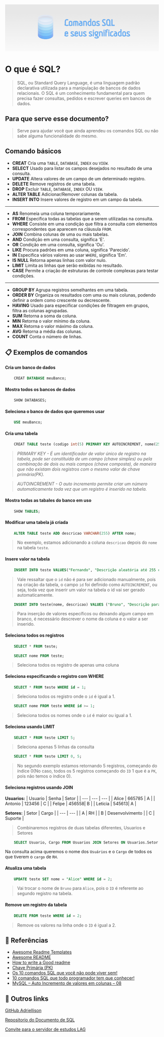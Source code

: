 ![Logo](https://github.com/adriellison/Reposit-rio-de-SQL/blob/main/cover.png)

# O que é SQL?

> SQL, ou Standard Query Language, é uma linguagem padrão declarativa utilizada para a manipulação de bancos de dados relacionais.
O SQL é um conhecimento fundamental para quem precisa fazer consultas, pedidos e escrever queries em bancos de dados.

## Para que serve esse documento?

> Serve para ajudar você que ainda aprendeu os comandos SQL ou não sabe alguma funcionalidade do mesmo.

## Comando básicos

- **CREAT**
    Cria uma `TABLE`, `DATABASE`, `INDEX` ou `VIEW`.
- **SELECT**
    Usado para listar os campos desejados no resultado de uma consulta.
- **UPDATE**
    Altera valores de um campo de um determinado registro.
- **DELETE**
    Remove registros de uma tabela.
- **DROP**
    Excluir `TABLE`, `DATABASE`, `INDEX` OU `VIEW`.
- **ALTER TABLE**
    Adicionar/Remover colunas da tabela.
- **INSERT INTO**
    Insere valores de registro em um campo da tabela.
---
- **AS**
    Renomeia uma coluna temporariamente.
- **FROM**
    Especifica todas as tabelas que a serem utilizadas na consulta.
- **WHERE**
    Consiste em uma condição que filtra a consulta com elementos correspondentes que aparecem na cláusula `FROM`.
- **JOIN**
    Combina colunas de uma ou mais tabelas.
- **AND**
    Condição em uma consulta, significa 'E'.
- **OR**
    Condição em uma consulta, significa 'Ou'.
- **LIKE**
    Procura padrões em uma coluna, significa 'Parecido'.
- **IN**
    Especifica vários valores ao usar `WHERE`, significa 'Em'.
- **IS NULL**
    Retorna apenas linhas com valor nulo.
- **LIMIT**
    Limita as linhas que serão exibidas no resultado.
- **CASE**
    Permite a criação de estruturas de controle complexas para testar condições.
---
- **GROUP BY**
    Agrupa registros semelhantes em uma tabela.
- **ORDER BY**
    Organiza os resultados com uma ou mais colunas, podendo definir a ordem como crescente ou decrescente.
- **HAVING**
    Usado para especificar condições de filtragem em grupos, filtra as colunas agrupadas.
- **SUM**
    Retorna a soma da coluna.
- **MIN**
    Retorna o valor mínimo da coluna.
- **MAX**
    Retorna o valor máximo da coluna.
- **AVG**
    Retorna a média das colunas.
- **COUNT**
    Conta o número de linhas.

## 📋 Exemplos de comandos

#### Cria um banco de dados
```sql
    CREAT DATABASE meuBanco;
```

#### Mostra todos os bancos de dados
```sql
    SHOW DATABASES;
```

#### Seleciona o banco de dados que queremos usar
```sql
    USE meuBanco;
```

#### Cria uma tabela 
```sql
    CREAT TABLE teste (codigo int(5) PRIMARY KEY AUTOINCREMENT, nome(255));
```
> _PRIMARY KEY - É um identificador de valor único de registro na tabela, pode ser constituída de um campo (chave simples) ou pela combinação de dois ou mais campos (chave composta), de maneira que não existam dois registros com o mesmo valor de chave primária(PK)._

> _AUTOINCREMENT - O auto incremento permite criar um número automaticamente toda vez que um registro é inserido na tabela._

#### Mostra todas as tabales do banco em uso
```sql
    SHOW TABLES;
```

#### Modificar uma tabela já criada
```sql
    ALTER TABLE teste ADD descricao VARCHAR(255) AFTER nome;
```

> No exemplo, estamos adicionando a coluna `descricao` depois do `nome` na tabela `teste`.

#### Insere valor na tabela
```sql
    INSERT INTO teste VALUES("Fernando", "Descrição aleatória até 255 caracteres");
```
> Vale ressaltar que o `id` não é para ser adicionado manualmente, poís na criação da tabela, o campo `id` foi definido como `AUTOINCREMENT`, ou seja, toda vez que inserir um valor na tabela o id vai ser gerado automaticamente.

```sql
    INSERT INTO teste(nome, descricao) VALUES ("Bruno", "Descrição para o teste");
```
> Para inserção de valores específicos ou deixando algum campo em branco, é necessário descrever o nome da coluna e o valor a ser inserido.

#### Seleciona todos os registros
```sql
    SELECT * FROM teste;
```

```sql
    SELECT nome FROM teste;
```
> Seleciona todos os registro de apenas uma coluna

#### Seleciona especificando o registro com WHERE
```sql
    SELECT * FROM teste WHERE id = 1;
```
> Seleciona todos os registro onde o `id` é igual a 1.

```sql
    SELECT nome FROM teste WHERE id >= 1;
```
> Seleciona todos os nomes onde o `id` é maior ou igual a 1.

#### Seleciona usando LIMIT 
```sql
    SELECT * FROM teste LIMIT 5;
```
> Seleciona apenas 5 linhas da consulta

```sql
    SELECT * FROM teste LIMIT 0, 5;
```
> No segundo exemplo estamos retornando 5 registros, começando do índice 0(No caso, todos os 5 registros começando do `ID` 1 que é a `PK`, pois não temos o índice 0).

#### Seleciona registros usando JOIN

**Usuarios:**
| Usuario | Senha | Setor |
| --- | --- | --- |
| Alice | 665785 | A |
| Antonio | 123456 | C |
| Felipe | 456558| B |
| Leticia | 545613| A |

**Setores:**
| Setor | Cargo |
| --- | --- |
| A | RH |
| B | Desenvolvimento |
| C | Suporte |

> Combinaremos registros de duas tabelas diferentes, Usuarios e Setores

```sql
    SELECT Usuario, Cargo FROM Usuarios JOIN Setores ON Usuarios.Setor = Setores.Setor WHERE Setores.Cargo = "RH";
```
Na consulta acima queremos o nome dos `Usuários` e o `Cargo` de todos os que tiverem o `cargo` de `RH`.

#### Atualiza uma tabela
```sql
    UPDATE teste SET nome = "Alice" WHERE id = 2;
```

> Vai trocar o nome de `Bruno` para `Alice`, pois o `ID` é referente ao segundo registro na tabela.

#### Remove um registro da tabela
```sql
    DELETE FROM teste WHERE id = 2;
```
> Remove os valores na linha onde o `ID` é igual a 2.

## 📑 Referências

 - [Awesome Readme Templates](https://awesomeopensource.com/project/elangosundar/awesome-README-templates)
 - [Awesome README](https://github.com/matiassingers/awesome-readme)
 - [How to write a Good readme](https://bulldogjob.com/news/449-how-to-write-a-good-readme-for-your-github-project)
 - [Chave Primária (PK)](https://datasus.saude.gov.br/glossario/chave-primaria-pk/#:~:text=A%20chave%20prim%C3%A1ria%2C%20ou%20Primary,mesmo%20valor%20de%20chave%20prim%C3%A1ria.)
 - [Os 10 comandos SQL que você não pode viver sem!](https://becode.com.br/comandos-sql-nao-pode-viver-sem/)
 - [10 comandos SQL que todo programador tem que conhecer!](https://kenzie.com.br/blog/comandos-sql/)
 - [MySQL – Auto Incremento de valores em colunas – 08](http://www.bosontreinamentos.com.br/mysql/mysql-auto-incremento-de-valores-em-colunas-08/#:~:text=O%20auto%20incremento%20permite%20que,incrementa%20de%201%20em%201.)
 
## 🚀 Outros links

[GitHub Adriellison](https://github.com/adriellison)

[Repositorio do Documento de SQL](https://github.com/adriellison/Reposit-rio-de-SQL)

[Convite para o servidor de estudos LAG](https://discord.gg/Z4RcfxtPYE)
